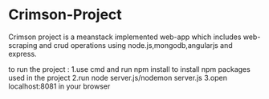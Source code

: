 # Crimson-Project
Crimson project is a meanstack implemented web-app which includes web-scraping and crud operations using node.js,mongodb,angularjs and express.




to run the project :
1.use cmd and run npm install to install npm packages used in the project
2.run node server.js/nodemon server.js
3.open localhost:8081 in your browser
